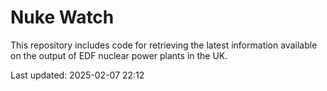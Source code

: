 # Nuke Watch

This repository includes code for retrieving the latest information available on the output of EDF nuclear power plants in the UK.

Last updated: 2025-02-07 22:12